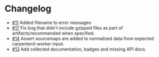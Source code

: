 # Changelog

- [#11] Added filename to error messages
- [#17] Fix bug that didn't include gzipped files as part of artifacts/recommended when specified.
- [#14] Assert sourcemaps are added to normalized data from expected carpenterd-worker input.
- [#13] Add collected documentation, badges and missing API docs.

[#11]: https://github.com/warehouseai/bffs/pull/11
[#13]: https://github.com/warehouseai/bffs/pull/13
[#14]: https://github.com/warehouseai/bffs/pull/14
[#17]: https://github.com/warehouseai/bffs/pull/17
